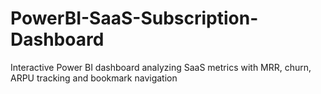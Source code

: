 # PowerBI-SaaS-Subscription-Dashboard
Interactive Power BI dashboard analyzing SaaS metrics with MRR, churn, ARPU tracking and bookmark navigation
